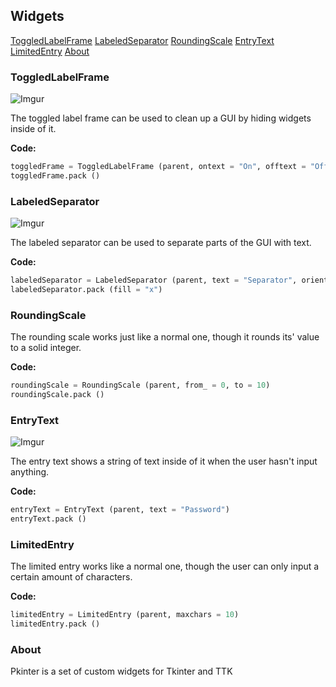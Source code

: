 ## Widgets
<a href="#toggledlabelframe" class="button">ToggledLabelFrame</a>
<a href="#labeledseparator" class="button">LabeledSeparator</a>
<a href="#roundingscale" class="button">RoundingScale</a>
<a href="#entrytext" class="button">EntryText</a>
<a href="#limitedentry" class="button">LimitedEntry</a>
<a href="#about" class="button">About</a>

<a name="toggledlabelframe"></a>

### ToggledLabelFrame

![Imgur](http://i.imgur.com/QtLlBZf.png)

The toggled label frame can be used to clean up a GUI by hiding widgets inside of it.

**Code:**

```python
toggledFrame = ToggledLabelFrame (parent, ontext = "On", offtext = "Off", defaultstate = False)
toggledFrame.pack ()
```

<a name="labeledseparator"></a>

### LabeledSeparator

![Imgur](http://i.imgur.com/4oXN6WN.png?1)

The labeled separator can be used to separate parts of the GUI with text.

**Code:**

```python
labeledSeparator = LabeledSeparator (parent, text = "Separator", orient = "horizontal", textalign = "", padding = 5)
labeledSeparator.pack (fill = "x")
```

<a name="roundingscale"></a>

### RoundingScale

The rounding scale works just like a normal one, though it rounds its' value to a solid integer.

**Code:**

```python
roundingScale = RoundingScale (parent, from_ = 0, to = 10)
roundingScale.pack ()
```

<a name="entrytext"></a>

### EntryText

![Imgur](http://i.imgur.com/RkUcNZb.png)

The entry text shows a string of text inside of it when the user hasn't input anything.

**Code:**

```python
entryText = EntryText (parent, text = "Password")
entryText.pack ()
```

<a name="limitedentry"></a>

### LimitedEntry

The limited entry works like a normal one, though the user can only input a certain amount of characters.

**Code:**

```python
limitedEntry = LimitedEntry (parent, maxchars = 10)
limitedEntry.pack ()
```

<a name="about"></a>

### About
Pkinter is a set of custom widgets for Tkinter and TTK
